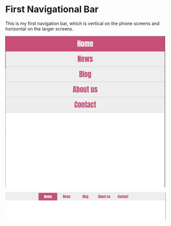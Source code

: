 # First Navigational Bar

This is my first navigation bar, which is vertical on the phone screens and horizontal on the larger screens.

![phone-screens](images/first-navigational-bar-phone-screen.png)

<img src="images/first-navigational-bar-larger-screen.png">
